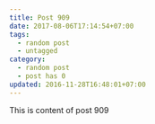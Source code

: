 ```yaml
---
title: Post 909
date: 2017-08-06T17:14:54+07:00
tags:
  - random post
  - untagged
category:
  - random post
  - post has 0
updated: 2016-11-28T16:48:01+07:00
---
```

This is content of post 909